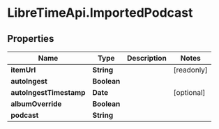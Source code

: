 # LibreTimeApi.ImportedPodcast

## Properties

Name | Type | Description | Notes
------------ | ------------- | ------------- | -------------
**itemUrl** | **String** |  | [readonly] 
**autoIngest** | **Boolean** |  | 
**autoIngestTimestamp** | **Date** |  | [optional] 
**albumOverride** | **Boolean** |  | 
**podcast** | **String** |  | 


